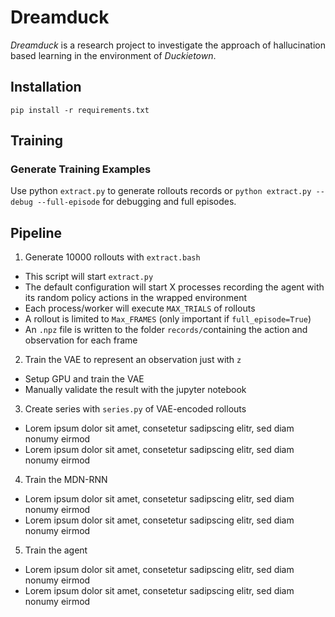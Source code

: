 # Dreamduck

_Dreamduck_ is a research project to investigate the approach of hallucination
based learning in the environment of _Duckietown_.

## Installation

`pip install -r requirements.txt`

## Training

### Generate Training Examples

Use python `extract.py` to generate rollouts records or
`python extract.py --debug --full-episode` for debugging and full episodes.

## Pipeline

1. Generate 10000 rollouts with `extract.bash`
  - This script will start `extract.py`
  - The default configuration will start X processes recording the agent
    with its random policy actions in the wrapped environment
  - Each process/worker will execute `MAX_TRIALS` of rollouts
  - A rollout is limited to `Max_FRAMES` (only important if `full_episode=True`)
  - An `.npz` file is written to the folder `records/`containing the action
    and observation for each frame
2. Train the VAE to represent an observation just with `z`
  - Setup GPU and train the VAE
  - Manually validate the result with the jupyter notebook
3. Create series with `series.py` of VAE-encoded rollouts
  - Lorem ipsum dolor sit amet, consetetur sadipscing elitr, sed diam nonumy eirmod
  - Lorem ipsum dolor sit amet, consetetur sadipscing elitr, sed diam nonumy eirmod
4. Train the MDN-RNN
  - Lorem ipsum dolor sit amet, consetetur sadipscing elitr, sed diam nonumy eirmod
  - Lorem ipsum dolor sit amet, consetetur sadipscing elitr, sed diam nonumy eirmod
5. Train the agent
  - Lorem ipsum dolor sit amet, consetetur sadipscing elitr, sed diam nonumy eirmod
  - Lorem ipsum dolor sit amet, consetetur sadipscing elitr, sed diam nonumy eirmod
